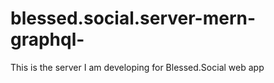 # blessed.social.server-mern-graphql-

This is the server I am developing for Blessed.Social web app
